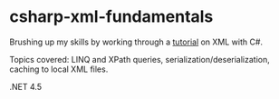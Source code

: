 # csharp-xml-fundamentals

Brushing up my skills by working through a [tutorial](https://www.pluralsight.com/courses/csharp-xml-fundamentals) on XML with C#. 

Topics covered: LINQ and XPath queries, serialization/deserialization, caching to local XML files.

.NET 4.5
